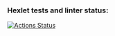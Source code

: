 ### Hexlet tests and linter status:
[![Actions Status](https://github.com/Maksonik/python-project-50/actions/workflows/hexlet-check.yml/badge.svg)](https://github.com/Maksonik/python-project-50/actions)